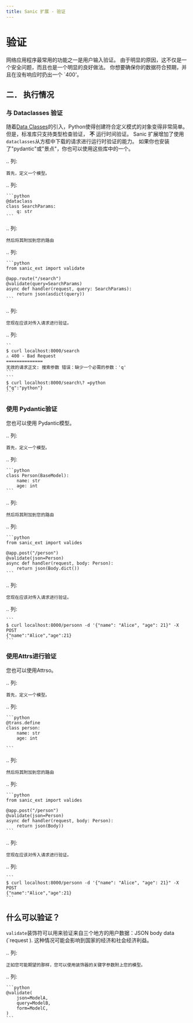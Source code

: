 ```yaml
---
title: Sanic 扩展 - 验证
---
```


# 验证

网络应用程序最常用的功能之一是用户输入验证。 由于明显的原因，这不仅是一个安全问题，而且也是一个明显的良好做法。 你想要确保你的数据符合预期，并且在没有响应时扔出一个 \`400'。

## 二． 执行情况

### 与 Dataclasses 验证

随着[Data Classes](https://docs.python.org/3/library/dataclasses.html)的引入，Python使得创建符合定义模式的对象变得非常简单。 但是，标准库只支持类型检查验证， **不** 运行时间验证。 Sanic 扩展增加了使用`dataclasses`从方框中下载的请求进行运行时验证的能力。 如果你也安装了"pydantic"或"景点"，你也可以使用这些库中的一个。

.. 列:

```
首先，定义一个模型。
```

.. 列:

````
```python
@dataclass
class SearchParams:
    q: str
```
````

.. 列:

```
然后将其附加到您的路由
```

.. 列:

````
```python
from sanic_ext import validate

@app.route("/search")
@validate(query=SearchParams)
async def handler(request, query: SearchParams):
    return json(asdict(query))
```
````

.. 列:

```
您现在应该对传入请求进行验证。
```

.. 列:

````
``
$ curl localhost:8000/search                                       
⚠️ 400 - Bad Request
==============
无效的请求正文: 搜索参数 错误：缺少一个必需的参数：'q'
```
```
$ curl localhost:8000/search\? =python                             
{"q":"python"}
```
````

### 使用 Pydantic验证

您也可以使用 Pydantic模型。

.. 列:

```
首先，定义一个模型。
```

.. 列:

````
```python
class Person(BaseModel):
    name: str
    age: int
```
````

.. 列:

```
然后将其附加到您的路由
```

.. 列:

````
```python
from sanic_ext import valides

@app.post("/person")
@validate(json=Person)
async def handler(request, body: Person):
    return json(Body.dict())
```
````

.. 列:

```
您现在应该对传入请求进行验证。
```

.. 列:

````
```
$ curl localhost:8000/personn -d '{"name": "Alice", "age": 21}" -X POST  
{"name":"Alice","age":21}
```
````

### 使用Attrs进行验证

您也可以使用Attrso。

.. 列:

```
首先，定义一个模型。
```

.. 列:

````
```python
@trans.define
class person:
    name: str
    age: int

```
````

.. 列:

```
然后将其附加到您的路由
```

.. 列:

````
```python
from sanic_ext import valides

@app.post("/person")
@validate(json=Person)
async def handler(request, body: Person):
    return json(Body))
```
````

.. 列:

```
您现在应该对传入请求进行验证。
```

.. 列:

````
```
$ curl localhost:8000/personn -d '{"name": "Alice", "age": 21}" -X POST  
{"name":"Alice","age":21}
```
````

## 什么可以验证？

`validate`装饰符可以用来验证来自三个地方的用户数据：JSON body data (\`request ). 这种情况可能会影响到国家的经济和社会经济利益。

.. 列:

```
正如您可能期望的那样，您可以使用装饰器的关键字参数附上您的模型。
```

.. 列:

````
```python
@validate(
    json=ModelA,
    query=ModelB,
    form=ModelC,
)
```
````
